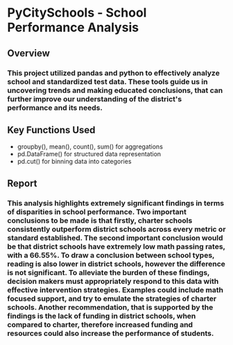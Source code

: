 # PyCitySchools - School Performance Analysis

## Overview 
### This project utilized pandas and python to effectively analyze school and standardized test data. These tools guide us in uncovering trends and making educated conclusions, that can further improve our understanding of the district's performance and its needs. 

## Key Functions Used 
* groupby(), mean(), count(), sum() for aggregations
* pd.DataFrame() for structured data representation
* pd.cut() for binning data into categories

## Report 
### This analysis highlights extremely significant findings in terms of disparities in school performance. Two important conclusions to be made is that firstly, charter schools consistently outperform district schools across every metric or standard established. The second important conclusion would be that district schools have extremely low math passing rates, with a 66.55%. To draw a conclusion between school types, reading is also lower in district schools, however the difference is not significant. To alleviate the burden of these findings, decision makers must appropriately respond to this data with effective intervention strategies. Examples could include math focused support, and try to emulate the strategies of charter schools. Another recommendation, that is supported by the findings is the lack of funding in district schools, when compared to charter, therefore increased funding and resources could also increase the performance of students. 
